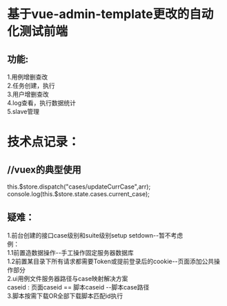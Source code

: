 # 基于vue-admin-template更改的自动化测试前端   
## 功能:   
1.用例增删查改    
2.任务创建，执行    
3.用户增删查改    
4.log查看，执行数据统计    
5.slave管理    



# 技术点记录：   
## //vuex的典型使用  
this.$store.dispatch("cases/updateCurrCase",arr);    
console.log(this.$store.state.cases.current_case);   

## 疑难：
1.前台创建的接口case级别和suite级别setup  setdown--暂不考虑  
例：  
1.1前置造数据操作--手工操作固定服务器数据库   
1.2前置某目录下所有请求都需要Token或提前登录后的cookie--页面添加公共操作部分   
2.ui用例文件服务器路径与case映射解决方案   
caseid : 页面caseid == 脚本caseid  --脚本case路径   
3.脚本按需下载OR全部下载脚本匹配id执行   
